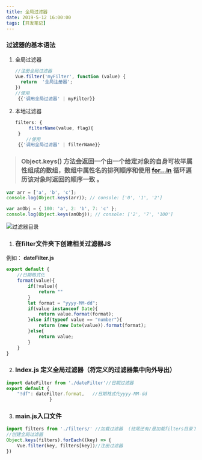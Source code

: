 ```yaml
---
title: 全局过滤器
date: 2019-5-12 16:00:00
tags: [开发笔记]
---
```


### 过滤器的基本语法

1. 全局过滤器

   ```js
   //注册全局过滤器
   Vue.filter('myFilter', function (value) {
     return  '全局注册器';
   })
   //使用
    {{'调用全局过滤器' | myFilter}}
   ```

2. 本地过滤器

   ```js
   filters: {
        filterName(value, flag){ 
    }
       //使用
    {{'调用全局过滤器' | filterName}}
   ```


>  ###  **Object.keys()** 方法会返回一个由一个给定对象的自身可枚举属性组成的数组，数组中属性名的排列顺序和使用 [for...in](https://developer.mozilla.org/zh-CN/docs/Web/JavaScript/Reference/Statements/for...in) 循环遍历该对象时返回的顺序一致 。

```js
var arr = ['a', 'b', 'c'];
console.log(Object.keys(arr)); // console: ['0', '1', '2']

var anObj = { 100: 'a', 2: 'b', 7: 'c' };
console.log(Object.keys(anObj)); // console: ['2', '7', '100']
```



![过滤器目录](https://raw.githubusercontent.com/Ho-Jack/daily-note/master/img/过滤器目录.png)

1.   ### 在filter文件夹下创建相关过滤器JS

   例如： **dateFilter.js**

```js
export default {
    //日期格式化
    format(value){
        if(!value){
            return ""
        }
        let format = "yyyy-MM-dd";
        if(value instanceof Date){
            return value.format(format);
        }else if(typeof value == "number"){
            return (new Date(value)).format(format);
        }else{
            return value;
        }
    }
}
```

2. ###  **Index.js** 定义全局过滤器（将定义的过滤器集中向外导出）

```js
import dateFilter from './dateFilter'//日期过滤器
export default {
    "!df": dateFilter.format,   //日期格式化yyyy-MM-dd
                }
```

3. ### **main.js**入口文件

```js
import filters from './filters/' //加载过滤器  (结尾还有/是加载filters目录下的index.js)
//创建全局过滤器
Object.keys(filters).forEach((key) => {
    Vue.filter(key, filters[key])//注册过滤器
})
```

